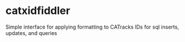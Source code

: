 # catxidfiddler
Simple interface for applying formatting to CATracks IDs for sql inserts, updates, and queries
